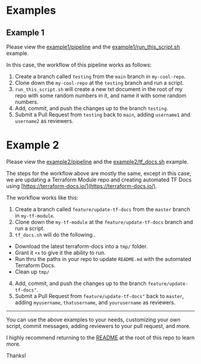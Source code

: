# Examples


## Example 1

Please view the [example1/pipeline](example1/pipeline.yml) and the [example1/run_this_script.sh](example1/run_this_script.sh) example.

In this case, the workflow of this pipeline works as follows:

1. Create a branch called `testing` from the `main` branch in `my-cool-repo`.
2. Clone down the `my-cool-repo` at the `testing` branch and run a script.
3. `run_this_script.sh` will create a new txt document in the root of my repo with some random numbers in it, and name it with some random numbers.
4. Add, commit, and push the changes up to the branch `testing`.
5. Submit a Pull Request from `testing` back to `main`, adding `username1` and `username2` as reviewers.



# Example 2

Please view the [example2/pipeline](example2/pipeline.yml) and the [example2/tf_docs.sh](example2/tf_docs.sh) example.


The steps for the workflow above are mostly the same, except in this case, we are updating a Terraform Module repo and creating automated TF Docs using [https://terraform-docs.io/](https://terraform-docs.io/).

The workflow works like this:

1. Create a branch called `feature/update-tf-docs` from the `master` branch in `my-tf-module`.
2. Clone down the `my-tf-module` at the `feature/update-tf-docs` branch and run a script.
3. `tf_docs.sh` will do the following..
  - Download the latest terraform-docs into a `tmp/` folder.
  - Grant it `+x` to give it the ability to run.
  - Run thru the paths in your repo to update `README.md` with the automated Terraform Docs.
  - Clean up `tmp/`
4. Add, commit, and push the changes up to the branch `feature/update-tf-docs"`.
5. Submit a Pull Request from `feature/update-tf-docs"` back to `master`, adding `myusername`, `thatusername`, and `yourusername` as reviewers.



---


You can use the above examples to your needs, customizing your own script, commit messages, adding reviewers to your pull request, and more.


I highly recommend returning to the [README](../README.md) at the root of this repo to learn more.

Thanks!